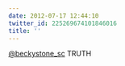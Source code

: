 ```yaml
---
date: 2012-07-17 12:44:10
twitter_id: 225269674101846016
title: ''
---
```




[@beckystone_sc](https://twitter.com/beckystone_sc) TRUTH
